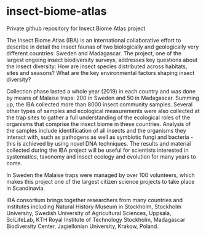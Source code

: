 # insect-biome-atlas
Private github repository for Insect Biome Atlas project

The Insect Biome Atlas (IBA) is an international collaborative effort to describe in detail the insect faunas of two biologically and geologically very different countries: Sweden and Madagascar. The project, one of the largest ongoing insect biodiversity surveys, addresses key questions about the insect diversity: How are insect species distributed across habitats, sites and seasons? What are the key environmental factors shaping insect diversity?

Collection phase lasted a whole year (2019) in each country and was done by means of Malaise traps: 200 in Sweden and 50 in Madagascar. Summing up, the IBA collected more than 8000 insect community samples. Several other types of samples and ecological measurements were also collected at the trap sites to gather a full understanding of the ecological roles of the organisms that comprise the insect biome in these countries. Analysis of the samples include identification of all insects and the organisms they interact with, such as pathogens as well as symbiotic fungi and bacteria - this is achieved by using novel DNA techniques. The results and material collected during the IBA project will be useful for scientists interested in systematics, taxonomy and insect ecology and evolution for many years to come.

In Sweden the Malaise traps were managed by over 100 volunteers, which makes this project one of the largest citizen science projects to take place in Scandinavia.

IBA consortium brings together researchers from many countries and institutes including Natural History Museum in Stockholm, Stockholm University, Swedish University of Agricultural Sciences, Uppsala, SciLifeLab, KTH Royal Institute of Technology Stockholm, Madagascar Biodiversity Center, Jagiellonian University, Krakow, Poland. 

